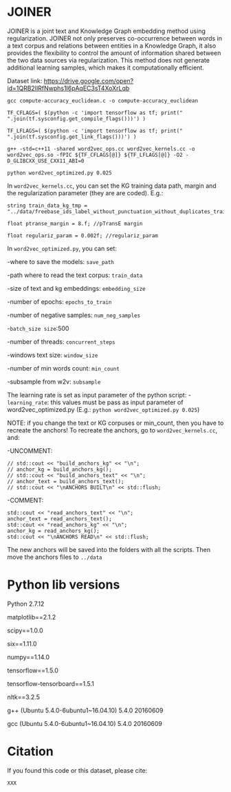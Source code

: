 # JOINER

JOINER is a joint text and Knowledge Graph embedding method using regularization. JOINER not only preserves co-occurrence between words in a text corpus and relations between entities in a Knowledge Graph, it also provides the flexibility to control the amount of information shared between the two data sources via regularization. This method does not generate additional learning samples, which makes it computationally efficient.


Dataset link: https://drive.google.com/open?id=1QRB2lIRfNwphs1I6pAqEC3sT4XoXrLqb

```
gcc compute-accuracy_euclidean.c -o compute-accuracy_euclidean

TF_CFLAGS=( $(python -c 'import tensorflow as tf; print(" ".join(tf.sysconfig.get_compile_flags()))') )

TF_LFLAGS=( $(python -c 'import tensorflow as tf; print(" ".join(tf.sysconfig.get_link_flags()))') )

g++ -std=c++11 -shared word2vec_ops.cc word2vec_kernels.cc -o word2vec_ops.so -fPIC ${TF_CFLAGS[@]} ${TF_LFLAGS[@]} -O2 -D_GLIBCXX_USE_CXX11_ABI=0

python word2vec_optimized.py 0.025
```

In `word2vec_kernels.cc`, you can set the KG training data path, margin and the regularization parameter (they are are coded). E.g.:
```
string train_data_kg_tmp = "../data/freebase_ids_label_without_punctuation_without_duplicates_train_top200kEntities";

float ptranse_margin = 8.f; //pTransE margin

float regulariz_param = 0.002f; //regulariz_param
```


In `word2vec_optimized.py`, you can set:

-where to save the models: `save_path`

-path where to read the text corpus: `train_data`

-size of text and kg embeddings: `embedding_size`

-number of epochs: `epochs_to_train`

-number of negative samples: `num_neg_samples`

-`batch_size size`:500

-number of threads: `concurrent_steps`

-windows text size: `window_size`

-number of min words count: `min_count`

-subsample from w2v: `subsample`

The learning rate is set as input parameter of the python script:
-`learning_rate`: this values must be pass as input parameter of word2vec_optimized.py (E.g.: `python word2vec_optimized.py 0.025`)

NOTE: if you change the text or KG corpuses or min_count, then you have to recreate the anchors!
To recreate the anchors, go to `word2vec_kernels.cc`, and:

-UNCOMMENT:
```
// std::cout << "build_anchors_kg" << "\n";
// anchor_kg = build_anchors_kg();
// std::cout << "build_anchors_text" << "\n";
// anchor_text = build_anchors_text();
// std::cout << "\nANCHORS BUILT\n" << std::flush;
```

-COMMENT:
```
std::cout << "read_anchors_text" << "\n";
anchor_text = read_anchors_text();
std::cout << "read_anchors_kg" << "\n";
anchor_kg = read_anchors_kg();
std::cout << "\nANCHORS READ\n" << std::flush;
```

The new anchors will be saved into the folders with all the scripts. Then move the anchors files to `../data`


# Python lib versions
Python 2.7.12

matplotlib==2.1.2

scipy==1.0.0

six==1.11.0

numpy==1.14.0

tensorflow==1.5.0

tensorflow-tensorboard==1.5.1

nltk==3.2.5

g++ (Ubuntu 5.4.0-6ubuntu1~16.04.10) 5.4.0 20160609

gcc (Ubuntu 5.4.0-6ubuntu1~16.04.10) 5.4.0 20160609


# Citation

If you found this code or this dataset, please cite:

```
XXX
```
